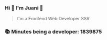 ### Hi 👋 I&#39;m Juani 🦁

> I&#39;m a Frontend Web Developer SSR

### 📚 Minutes being a developer: 1839875
